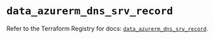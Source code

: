 # `data_azurerm_dns_srv_record`

Refer to the Terraform Registry for docs: [`data_azurerm_dns_srv_record`](https://registry.terraform.io/providers/hashicorp/azurerm/4.45.1/docs/data-sources/dns_srv_record).
